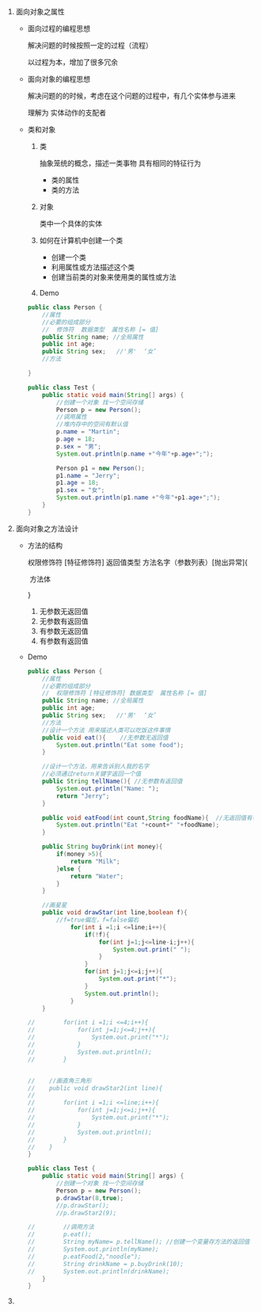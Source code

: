 1. 面向对象之属性

   - 面向过程的编程思想

     解决问题的时候按照一定的过程（流程）

     以过程为本，增加了很多冗余

   - 面向对象的编程思想

     解决问题的的时候，考虑在这个问题的过程中，有几个实体参与进来

     理解为 实体动作的支配者

   - 类和对象

     1. 类 

        抽象笼统的概念，描述一类事物 具有相同的特征行为

        - 类的属性
        - 类的方法

     2. 对象

        类中一个具体的实体

     3. 如何在计算机中创建一个类

        - 创建一个类
        - 利用属性或方法描述这个类
        - 创建当前类的对象来使用类的属性或方法

     4. Demo

     ```java
     public class Person {
         //属性
         //必要的组成部分
         //  修饰符  数据类型  属性名称 [= 值]
         public String name; //全局属性
         public int age;
         public String sex;   //'男'  ‘女’
         //方法
     
     }
     ```

     ```java
     public class Test {
         public static void main(String[] args) {
             //创建一个对象 找一个空间存储
             Person p = new Person();
             //调用属性
             //堆内存中的空间有默认值
             p.name = "Martin";
             p.age = 18;
             p.sex = "男";
             System.out.println(p.name +"今年"+p.age+";");
     
             Person p1 = new Person();
             p1.name = "Jerry";
             p1.age = 18;
             p1.sex = "女";
             System.out.println(p1.name +"今年"+p1.age+";");
         }
     }
     ```

     

2. 面向对象之方法设计

   - 方法的结构

     权限修饰符   [特征修饰符]  返回值类型 方法名字（参数列表）[抛出异常]{

     ​				方法体

     }

     1. 无参数无返回值
     2. 无参数有返回值
     3. 有参数无返回值
     4. 有参数有返回值

   - Demo

     ```java
     public class Person {
         //属性
         //必要的组成部分
         //  权限修饰符 [特征修饰符] 数据类型  属性名称 [= 值]
         public String name; //全局属性
         public int age;
         public String sex;   //'男'  ‘女’
         //方法
         //设计一个方法 用来描述人类可以吃饭这件事情
         public void eat(){    //无参数无返回值
             System.out.println("Eat some food");
         }
     
         //设计一个方法，用来告诉别人我的名字
         //必须通过return关键字返回一个值
         public String tellName(){ //无参数有返回值
             System.out.println("Name: ");
             return "Jerry";
         }
     
         public void eatFood(int count,String foodName){  //无返回值有参数
             System.out.println("Eat "+count+" "+foodName);
         }
     
         public String buyDrink(int money){
             if(money >5){
                 return "Milk";
             }else {
                 return "Water";
             }
         }
     
         //画星星
         public void drawStar(int line,boolean f){
             //f=true偏左，f=false偏右
                 for(int i =1;i <=line;i++){
                     if(!f){
                         for(int j=1;j<=line-i;j++){
                             System.out.print(" ");
                         }
                     }
                     for(int j=1;j<=i;j++){
                         System.out.print("*");
                     }
                     System.out.println();
                 }
         }
     
     //        for(int i =1;i <=4;i++){
     //            for(int j=1;j<=4;j++){
     //                System.out.print("*");
     //            }
     //            System.out.println();
     //        }
     
     
     //    //画直角三角形
     //    public void drawStar2(int line){
     //
     //        for(int i =1;i <=line;i++){
     //            for(int j=1;j<=i;j++){
     //                System.out.print("*");
     //            }
     //            System.out.println();
     //        }
     //    }
     }
     ```

     ```java
     public class Test {
         public static void main(String[] args) {
             //创建一个对象 找一个空间存储
             Person p = new Person();
             p.drawStar(8,true);
             //p.drawStar();
             //p.drawStar2(9);
     
     //        //调用方法
     //        p.eat();
     //        String myName= p.tellName(); //创建一个变量存方法的返回值
     //        System.out.println(myName);
     //        p.eatFood(2,"noodle");
     //        String drinkName = p.buyDrink(10);
     //        System.out.println(drinkName);
         }
     }
     ```

     

3. 